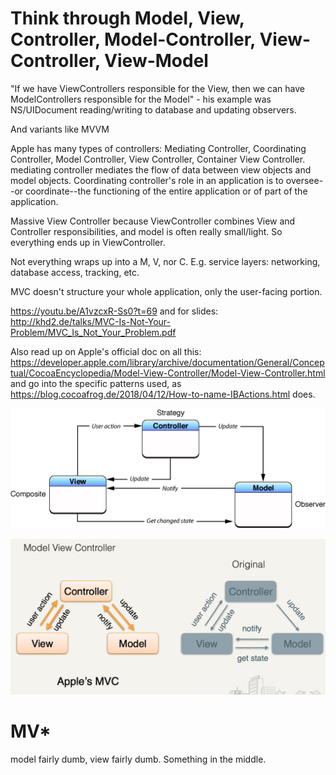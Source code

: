 # Think through Model, View, Controller, Model-Controller, View-Controller, View-Model

"If we have ViewControllers responsible for the View, then we can have ModelControllers responsible for the Model" - his example was NS/UIDocument reading/writing to database and updating observers.

And variants like MVVM

Apple has many types of controllers: Mediating Controller, Coordinating Controller, Model Controller, View Controller, Container View Controller. mediating controller mediates the flow of data between view objects and model objects. Coordinating controller's role in an application is to oversee--or coordinate--the functioning of the entire application or of part of the application.

Massive View Controller because ViewController combines View and Controller responsibilities, and model is often really small/light. So everything ends up in ViewController.

Not everything wraps up into a M, V, nor C. E.g. service layers: networking, database access, tracking, etc.

MVC doesn't structure your whole application, only the user-facing portion.

https://youtu.be/A1vzcxR-Ss0?t=69 and for slides: http://khd2.de/talks/MVC-Is-Not-Your-Problem/MVC_Is_Not_Your_Problem.pdf

Also read up on Apple's official doc on all this: https://developer.apple.com/library/archive/documentation/General/Conceptual/CocoaEncyclopedia/Model-View-Controller/Model-View-Controller.html and go into the specific patterns used, as https://blog.cocoafrog.de/2018/04/12/How-to-name-IBActions.html does.

![](../assets/2018-12-26-15-52-33.png)

![](../assets/2018-12-26-15-52-45.png)

# MV*
model fairly dumb, view fairly dumb. Something in the middle.